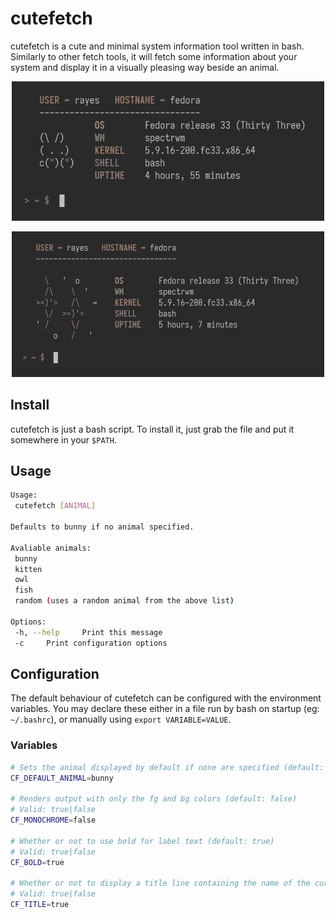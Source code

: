 # cutefetch

cutefetch is a cute and minimal system information tool written in bash. Similarly to other fetch tools, it will fetch some information about your system and display it in a visually pleasing way beside an animal.

<p align="center"><img src="previews/bunny.png" width="500" /></p>
<p align="center"><img src="previews/fish.png" width="500" /></p>

## Install

cutefetch is just a bash script. To install it, just grab the file and put it somewhere in your `$PATH`.

## Usage

```sh
Usage:
 cutefetch [ANIMAL]

Defaults to bunny if no animal specified.

Avaliable animals:
 bunny
 kitten
 owl
 fish
 random (uses a random animal from the above list)

Options:
 -h, --help     Print this message
 -c		Print configuration options
```

## Configuration

The default behaviour of cutefetch can be configured with the environment variables. You may declare these either in a file run by bash on startup (eg: `~/.bashrc`), or manually using `export VARIABLE=VALUE`.

### Variables

```sh
# Sets the animal displayed by default if none are specified (default: bunny). For a list of animals, see `cutefetch -h`
CF_DEFAULT_ANIMAL=bunny

# Renders output with only the fg and bg colors (default: false)
# Valid: true|false
CF_MONOCHROME=false

# Whether or not to use bold for label text (default: true)
# Valid: true|false
CF_BOLD=true

# Whether or not to display a title line containing the name of the current user and hostname (default:true)
# Valid: true|false
CF_TITLE=true
```

